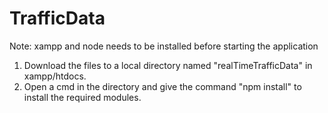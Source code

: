 # TrafficData

Note: xampp and node needs to be installed before starting the application

1. Download the files to a local directory named "realTimeTrafficData" in xampp/htdocs.
2. Open a cmd in the directory and give the command "npm install" to install the required modules.
